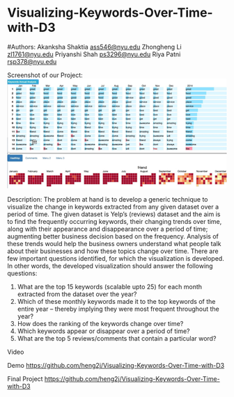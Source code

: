 # Visualizing-Keywords-Over-Time-with-D3

#Authors:
Akanksha Shaktia     ass546@nyu.edu 
Zhongheng Li           zl1761@nyu.edu
Priyanshi Shah          ps3296@nyu.edu 
Riya Patni                 rsp378@nyu.edu

Screenshot of our Project:
<br>
 <img src="https://github.com/heng2j/Visualizing-Keywords-Over-Time-with-D3/blob/master/two.jpg"/>
</br>
 
 
Description:
The problem at hand is to develop a generic technique to visualize the change in keywords extracted from any given dataset over a period of time. The given dataset is Yelp’s (reviews) dataset and the aim is to find the frequently occurring keywords, their changing trends over time, along with their appearance and disappearance over a period of time; augmenting better business decision based on the frequency. Analysis of these trends would help the business owners understand what people talk about their businesses and how these topics change over time.
  There are few important questions identified, for which the visualization is developed. In other words, the developed visualization should answer the following questions:

1.	What are the top 15 keywords (scalable upto 25) for each month extracted from the dataset over the year?
2.	Which of these monthly keywords made it to the top keywords of the entire year – thereby implying they were most frequent throughout the year?
3.	How does the ranking of the keywords change over time?
4.	Which keywords appear or disappear over a period of time?
5.	What are the top 5 reviews/comments that contain a particular word?


Video



Demo
https://github.com/heng2j/Visualizing-Keywords-Over-Time-with-D3


Final Project
https://github.com/heng2j/Visualizing-Keywords-Over-Time-with-D3
